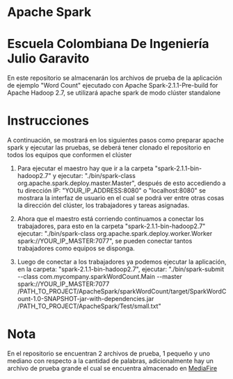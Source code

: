 # Apache Spark
# Escuela Colombiana De Ingeniería Julio Garavito

En este repositorio se almacenarán los archivos de prueba de la aplicación de ejemplo "Word Count" ejecutado con Apache Spark-2.1.1-Pre-build for Apache Hadoop 2.7, se utilizará apache spark de modo clúster standalone


# Instrucciones
A continuación, se mostrará en los siguientes pasos como preparar apache spark y ejecutar las pruebas, se deberá tener clonado el repositorio en todos los equipos que conformen el clúster

1) Para ejecutar el maestro hay que ir a la carpeta "spark-2.1.1-bin-hadoop2.7" y ejecutar: "./bin/spark-class org.apache.spark.deploy.master.Master", después de esto accediendo a tu dirección IP: "YOUR_IP_ADDRESS:8080" o "localhost:8080" se mostrara la interfaz de usuario en el cual se podrá ver entre otras cosas la dirección del clúster, los trabajadores y tareas asignadas.

2) Ahora que el maestro está corriendo continuamos a conectar los trabajadores, para esto en la carpeta "spark-2.1.1-bin-hadoop2.7" ejecutar: "./bin/spark-class org.apache.spark.deploy.worker.Worker spark://YOUR_IP_MASTER:7077", se pueden conectar tantos trabajadores como equipos se disponga.

3) Luego de conectar a los trabajadores ya podemos ejecutar la aplicación, en la carpeta: "spark-2.1.1-bin-hadoop2.7", ejecutar: "./bin/spark-submit --class com.mycompany.sparkWordCount.Main --master spark://YOUR_IP_MASTER:7077 /PATH_TO_PROJECT/ApacheSpark/sparkWordCount/target/SparkWordCount-1.0-SNAPSHOT-jar-with-dependencies.jar /PATH_TO_PROJECT/ApacheSpark/Test/small.txt"


# Nota
En el repositorio se encuentran 2 archivos de prueba, 1 pequeño y uno mediano con respecto a la cantidad de palabras, adicionalmente hay un archivo de prueba grande el cual se encuentra almacenado en [MediaFire](http://www.mediafire.com/file/sa4di9p4dhsf9ia/large.txt)
